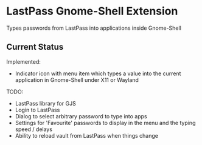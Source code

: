 # LastPass Gnome-Shell Extension

Types passwords from LastPass into applications inside Gnome-Shell

## Current Status

Implemented:

* Indicator icon with menu item which types a value into the current application in Gnome-Shell under X11 or Wayland

TODO:

* LastPass library for GJS
* Login to LastPass
* Dialog to select arbitrary password to type into apps
* Settings for 'Favourite' passwords to display in the menu and the typing speed / delays
* Ability to reload vault from LastPass when things change
